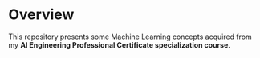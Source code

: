 # Overview 

This repository presents some Machine Learning concepts acquired from my **AI Engineering Professional Certificate specialization course**.
